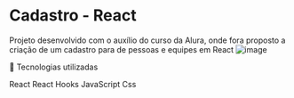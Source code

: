 # Cadastro - React
Projeto desenvolvido com o auxílio do curso da Alura, onde fora proposto a criação de um cadastro para de pessoas e equipes em React
![image](https://user-images.githubusercontent.com/108299433/228972710-24384456-0f9b-4b2b-a883-630438df0949.png)



🔨 Tecnologias utilizadas

React
React Hooks
JavaScript
Css
